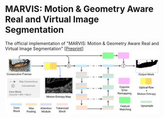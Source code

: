 # MARVIS: Motion & Geometry Aware Real and Virtual Image Segmentation
The official implementation of "MARVIS: Motion &amp; Geometry Aware Real and Virtual Image Segmentation"
[[Preprint](https://arxiv.org/abs/2403.09850)]
[![Watch the video](files/MARVIS_teaser.png)](https://jiayi-wu-leo.github.io/pdf/MARVIS_S3AM_Summit_Poster_Jiayi%20Wu.pdf)

